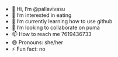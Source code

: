- 👋 Hi, I’m @pallavivasu
- 👀 I’m interested in eating
- 🌱 I’m currently learning how to use github
- 💞️ I’m looking to collaborate on puma
- 📫 How to reach me 7619436733
- 😄 Pronouns: she/her
- ⚡ Fun fact: no

<!---
pallavivasu/pallavivasu is a ✨ special ✨ repository because its `README.md` (this file) appears on your GitHub profile.
You can click the Preview link to take a look at your changes.
--->
